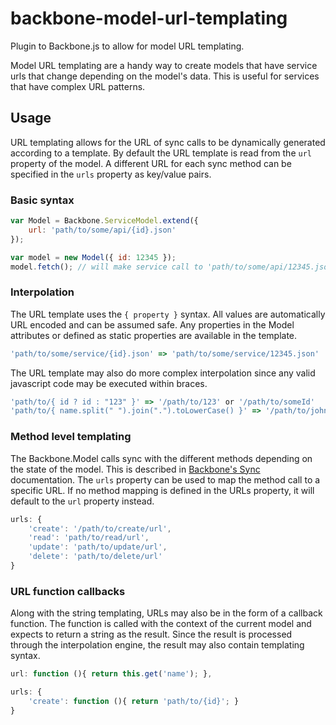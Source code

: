 # backbone-model-url-templating
Plugin to Backbone.js to allow for model URL templating.

Model URL templating are a handy way to create models that have service urls that change depending on the model's data. This is useful for services that have complex URL patterns.

## Usage

URL templating allows for the URL of sync calls to be dynamically generated according to a template. By default the URL template is read from the `url` property of the model. A different URL for each sync method can be specified in the `urls` property as key/value pairs.

### Basic syntax

```javascript
var Model = Backbone.ServiceModel.extend({
	url: 'path/to/some/api/{id}.json'
});

var model = new Model({ id: 12345 });
model.fetch(); // will make service call to 'path/to/some/api/12345.json'
```

### Interpolation

The URL template uses the `{ property }` syntax. All values are automatically URL encoded and can be assumed safe. Any properties in the Model attributes or defined as static properties are available in the template. 

```javascript
'path/to/some/service/{id}.json' => 'path/to/some/service/12345.json'
```

The URL template may also do more complex interpolation since any valid javascript code may be executed within braces.

```javascript
'path/to/{ id ? id : "123" }' => '/path/to/123' or '/path/to/someId'
'path/to/{ name.split(" ").join(".").toLowerCase() }' => '/path/to/john.smith'
```

### Method level templating

The Backbone.Model calls sync with the different methods depending on the state of the model. This is described in [Backbone's Sync](http://documentcloud.github.com/backbone/#Sync) documentation. The `urls` property can be used to map the method call to a specific URL. If no method mapping is defined in the URLs property, it will default to the `url` property instead.

```javascript
urls: {
	'create': '/path/to/create/url',
	'read': 'path/to/read/url',
	'update': 'path/to/update/url',
	'delete': 'path/to/delete/url'
}
```

### URL function callbacks

Along with the string templating, URLs may also be in the form of a callback function. The function is called with the context of the current model and expects to return a string as the result. Since the result is processed through the interpolation engine, the result may also contain templating syntax.

```javascript
url: function (){ return this.get('name'); },

urls: {
	'create': function (){ return 'path/to/{id}'; }
}
```
